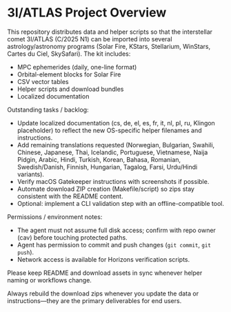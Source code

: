3I/ATLAS Project Overview
===========================

This repository distributes data and helper scripts so that the interstellar comet 3I/ATLAS (C/2025 N1) can be imported into several astrology/astronomy programs (Solar Fire, KStars, Stellarium, WinStars, Cartes du Ciel, SkySafari). The kit includes:
- MPC ephemerides (daily, one-line format)
- Orbital-element blocks for Solar Fire
- CSV vector tables
- Helper scripts and download bundles
- Localized documentation

Outstanding tasks / backlog:
- Update localized documentation (cs, de, el, es, fr, it, nl, pl, ru, Klingon placeholder) to reflect the new OS-specific helper filenames and instructions.
- Add remaining translations requested (Norwegian, Bulgarian, Swahili, Chinese, Japanese, Thai, Icelandic, Portuguese, Vietnamese, Naija Pidgin, Arabic, Hindi, Turkish, Korean, Bahasa, Romanian, Swedish/Danish, Finnish, Hungarian, Tagalog, Farsi, Urdu/Hindi variants).
- Verify macOS Gatekeeper instructions with screenshots if possible.
- Automate download ZIP creation (Makefile/script) so zips stay consistent with the README content.
- Optional: implement a CLI validation step with an offline-compatible tool.

Permissions / environment notes:
- The agent must not assume full disk access; confirm with repo owner (cav) before touching protected paths.
- Agent has permission to commit and push changes (`git commit`, `git push`).
- Network access is available for Horizons verification scripts.

Please keep README and download assets in sync whenever helper naming or workflows change.

Always rebuild the download zips whenever you update the data or instructions—they are the primary deliverables for end users.

